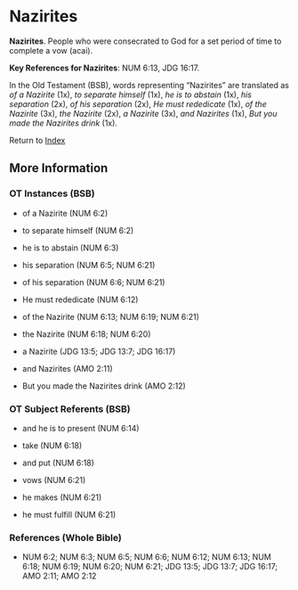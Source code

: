 # Nazirites
**Nazirites**. 
People who were consecrated to God for a set period of time to complete a vow (acai). 


**Key References for Nazirites**: 
NUM 6:13, JDG 16:17. 


In the Old Testament (BSB), words representing “Nazirites” are translated as 
*of a Nazirite* (1x), *to separate himself* (1x), *he is to abstain* (1x), *his separation* (2x), *of his separation* (2x), *He must rededicate* (1x), *of the Nazirite* (3x), *the Nazirite* (2x), *a Nazirite* (3x), *and Nazirites* (1x), *But you made the Nazirites drink* (1x). 




Return to [Index](00-Index.md)

## More Information

### OT Instances (BSB)

* of a Nazirite (NUM 6:2)

* to separate himself (NUM 6:2)

* he is to abstain (NUM 6:3)

* his separation (NUM 6:5; NUM 6:21)

* of his separation (NUM 6:6; NUM 6:21)

* He must rededicate (NUM 6:12)

* of the Nazirite (NUM 6:13; NUM 6:19; NUM 6:21)

* the Nazirite (NUM 6:18; NUM 6:20)

* a Nazirite (JDG 13:5; JDG 13:7; JDG 16:17)

* and Nazirites (AMO 2:11)

* But you made the Nazirites drink (AMO 2:12)



### OT Subject Referents (BSB)

* and he is to present (NUM 6:14)

* take (NUM 6:18)

* and put (NUM 6:18)

* vows (NUM 6:21)

* he makes (NUM 6:21)

* he must fulfill (NUM 6:21)



### References (Whole Bible)

* NUM 6:2; NUM 6:3; NUM 6:5; NUM 6:6; NUM 6:12; NUM 6:13; NUM 6:18; NUM 6:19; NUM 6:20; NUM 6:21; JDG 13:5; JDG 13:7; JDG 16:17; AMO 2:11; AMO 2:12



